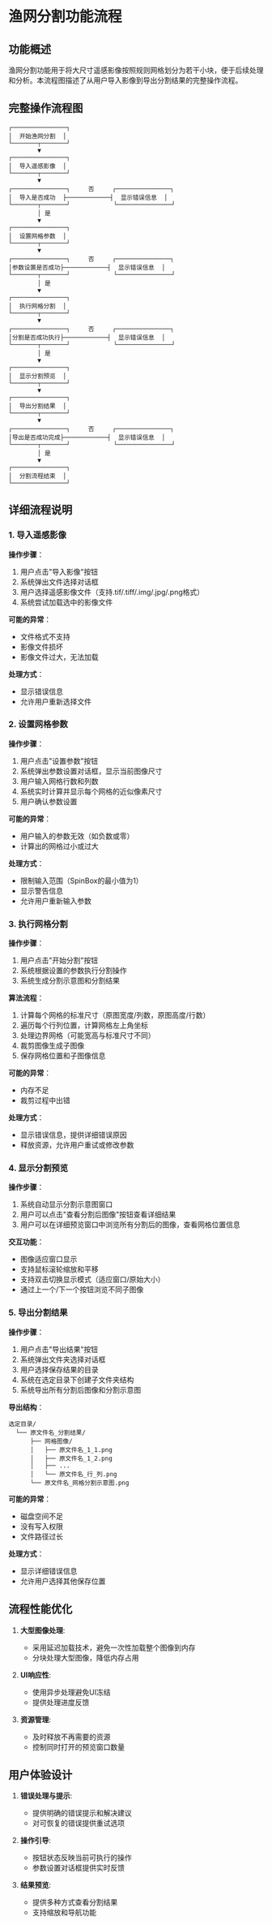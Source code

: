 # 渔网分割功能流程

## 功能概述

渔网分割功能用于将大尺寸遥感影像按照规则网格划分为若干小块，便于后续处理和分析。本流程图描述了从用户导入影像到导出分割结果的完整操作流程。

## 完整操作流程图

```
┌───────────────┐
│  开始渔网分割  │
└───────┬───────┘
        ▼
┌───────────────┐
│  导入遥感影像  │
└───────┬───────┘
        ▼
┌───────────────┐     否     ┌───────────────┐
│  导入是否成功  ├────────────┤  显示错误信息  │
└───────┬───────┘            └───────────────┘
        │ 是
        ▼
┌───────────────┐
│  设置网格参数  │
└───────┬───────┘
        ▼
┌───────────────┐     否     ┌───────────────┐
│参数设置是否成功├────────────┤  显示错误信息  │
└───────┬───────┘            └───────────────┘
        │ 是
        ▼
┌───────────────┐
│  执行网格分割  │
└───────┬───────┘
        ▼
┌───────────────┐     否     ┌───────────────┐
│分割是否成功执行├────────────┤  显示错误信息  │
└───────┬───────┘            └───────────────┘
        │ 是
        ▼
┌───────────────┐
│  显示分割预览  │
└───────┬───────┘
        ▼
┌───────────────┐
│  导出分割结果  │
└───────┬───────┘
        ▼
┌───────────────┐     否     ┌───────────────┐
│导出是否成功完成├────────────┤  显示错误信息  │
└───────┬───────┘            └───────────────┘
        │ 是
        ▼
┌───────────────┐
│  分割流程结束  │
└───────────────┘
```

## 详细流程说明

### 1. 导入遥感影像

**操作步骤**：
1. 用户点击"导入影像"按钮
2. 系统弹出文件选择对话框
3. 用户选择遥感影像文件（支持.tif/.tiff/.img/.jpg/.png格式）
4. 系统尝试加载选中的影像文件

**可能的异常**：
- 文件格式不支持
- 影像文件损坏
- 影像文件过大，无法加载

**处理方式**：
- 显示错误信息
- 允许用户重新选择文件

### 2. 设置网格参数

**操作步骤**：
1. 用户点击"设置参数"按钮
2. 系统弹出参数设置对话框，显示当前图像尺寸
3. 用户输入网格行数和列数
4. 系统实时计算并显示每个网格的近似像素尺寸
5. 用户确认参数设置

**可能的异常**：
- 用户输入的参数无效（如负数或零）
- 计算出的网格过小或过大

**处理方式**：
- 限制输入范围（SpinBox的最小值为1）
- 显示警告信息
- 允许用户重新输入参数

### 3. 执行网格分割

**操作步骤**：
1. 用户点击"开始分割"按钮
2. 系统根据设置的参数执行分割操作
3. 系统生成分割示意图和分割结果

**算法流程**：
1. 计算每个网格的标准尺寸（原图宽度/列数，原图高度/行数）
2. 遍历每个行列位置，计算网格左上角坐标
3. 处理边界网格（可能宽高与标准尺寸不同）
4. 裁剪图像生成子图像
5. 保存网格位置和子图像信息

**可能的异常**：
- 内存不足
- 裁剪过程中出错

**处理方式**：
- 显示错误信息，提供详细错误原因
- 释放资源，允许用户重试或修改参数

### 4. 显示分割预览

**操作步骤**：
1. 系统自动显示分割示意图窗口
2. 用户可以点击"查看分割后图像"按钮查看详细结果
3. 用户可以在详细预览窗口中浏览所有分割后的图像，查看网格位置信息

**交互功能**：
- 图像适应窗口显示
- 支持鼠标滚轮缩放和平移
- 支持双击切换显示模式（适应窗口/原始大小）
- 通过上一个/下一个按钮浏览不同子图像

### 5. 导出分割结果

**操作步骤**：
1. 用户点击"导出结果"按钮
2. 系统弹出文件夹选择对话框
3. 用户选择保存结果的目录
4. 系统在选定目录下创建子文件夹结构
5. 系统导出所有分割后图像和分割示意图

**导出结构**：
```
选定目录/
  └── 原文件名_分割结果/
      ├── 网格图像/
      │   ├── 原文件名_1_1.png
      │   ├── 原文件名_1_2.png
      │   ├── ...
      │   └── 原文件名_行_列.png
      └── 原文件名_网格分割示意图.png
```

**可能的异常**：
- 磁盘空间不足
- 没有写入权限
- 文件路径过长

**处理方式**：
- 显示详细错误信息
- 允许用户选择其他保存位置

## 流程性能优化

1. **大型图像处理**:
   - 采用延迟加载技术，避免一次性加载整个图像到内存
   - 分块处理大型图像，降低内存占用

2. **UI响应性**:
   - 使用异步处理避免UI冻结
   - 提供处理进度反馈

3. **资源管理**:
   - 及时释放不再需要的资源
   - 控制同时打开的预览窗口数量

## 用户体验设计

1. **错误处理与提示**:
   - 提供明确的错误提示和解决建议
   - 对可恢复的错误提供重试选项

2. **操作引导**:
   - 按钮状态反映当前可执行的操作
   - 参数设置对话框提供实时反馈

3. **结果预览**:
   - 提供多种方式查看分割结果
   - 支持缩放和导航功能 